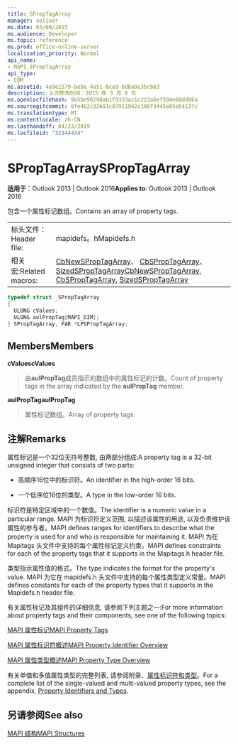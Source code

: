 ```yaml
---
title: SPropTagArray
manager: soliver
ms.date: 03/09/2015
ms.audience: Developer
ms.topic: reference
ms.prod: office-online-server
localization_priority: Normal
api_name:
- MAPI.SPropTagArray
api_type:
- COM
ms.assetid: 4a9e1579-bebe-4a51-8ced-6dba9c3bcb63
description: 上次修改时间：2015 年 3 月 9 日
ms.openlocfilehash: 9a5be98298ab1f9333ac1c223a6ef594e60dd86a
ms.sourcegitcommit: 8fe462c32b91c87911942c188f3445e85a54137c
ms.translationtype: MT
ms.contentlocale: zh-CN
ms.lasthandoff: 04/23/2019
ms.locfileid: "32344434"
---
```

# <a name="sproptagarray"></a><span data-ttu-id="6b71d-103">SPropTagArray</span><span class="sxs-lookup"><span data-stu-id="6b71d-103">SPropTagArray</span></span>

  
  
<span data-ttu-id="6b71d-104">**适用于**：Outlook 2013 | Outlook 2016</span><span class="sxs-lookup"><span data-stu-id="6b71d-104">**Applies to**: Outlook 2013 | Outlook 2016</span></span> 
  
<span data-ttu-id="6b71d-105">包含一个属性标记数组。</span><span class="sxs-lookup"><span data-stu-id="6b71d-105">Contains an array of property tags.</span></span> 
  
|||
|:-----|:-----|
|<span data-ttu-id="6b71d-106">标头文件：</span><span class="sxs-lookup"><span data-stu-id="6b71d-106">Header file:</span></span>  <br/> |<span data-ttu-id="6b71d-107">mapidefs。h</span><span class="sxs-lookup"><span data-stu-id="6b71d-107">Mapidefs.h</span></span>  <br/> |
|<span data-ttu-id="6b71d-108">相关宏:</span><span class="sxs-lookup"><span data-stu-id="6b71d-108">Related macros:</span></span>  <br/> |<span data-ttu-id="6b71d-109">[CbNewSPropTagArray](cbnewsproptagarray.md)、 [CbSPropTagArray](cbsproptagarray.md)、 [SizedSPropTagArray](sizedsproptagarray.md)</span><span class="sxs-lookup"><span data-stu-id="6b71d-109">[CbNewSPropTagArray](cbnewsproptagarray.md), [CbSPropTagArray](cbsproptagarray.md), [SizedSPropTagArray](sizedsproptagarray.md)</span></span> <br/> |
   
```cpp
typedef struct _SPropTagArray
{
  ULONG cValues;
  ULONG aulPropTag[MAPI_DIM];
} SPropTagArray, FAR *LPSPropTagArray;

```

## <a name="members"></a><span data-ttu-id="6b71d-110">Members</span><span class="sxs-lookup"><span data-stu-id="6b71d-110">Members</span></span>

 <span data-ttu-id="6b71d-111">**cValues**</span><span class="sxs-lookup"><span data-stu-id="6b71d-111">**cValues**</span></span>
  
> <span data-ttu-id="6b71d-112">由**aulPropTag**成员指示的数组中的属性标记的计数。</span><span class="sxs-lookup"><span data-stu-id="6b71d-112">Count of property tags in the array indicated by the **aulPropTag** member.</span></span> 
    
 <span data-ttu-id="6b71d-113">**aulPropTag**</span><span class="sxs-lookup"><span data-stu-id="6b71d-113">**aulPropTag**</span></span>
  
> <span data-ttu-id="6b71d-114">属性标记数组。</span><span class="sxs-lookup"><span data-stu-id="6b71d-114">Array of property tags.</span></span>
    
## <a name="remarks"></a><span data-ttu-id="6b71d-115">注解</span><span class="sxs-lookup"><span data-stu-id="6b71d-115">Remarks</span></span>

<span data-ttu-id="6b71d-116">属性标记是一个32位无符号整数, 由两部分组成:</span><span class="sxs-lookup"><span data-stu-id="6b71d-116">A property tag is a 32-bit unsigned integer that consists of two parts:</span></span> 
  
- <span data-ttu-id="6b71d-117">高顺序16位中的标识符。</span><span class="sxs-lookup"><span data-stu-id="6b71d-117">An identifier in the high-order 16 bits.</span></span>
    
- <span data-ttu-id="6b71d-118">一个低序位16位的类型。</span><span class="sxs-lookup"><span data-stu-id="6b71d-118">A type in the low-order 16 bits.</span></span>
    
<span data-ttu-id="6b71d-119">标识符是特定区域中的一个数值。</span><span class="sxs-lookup"><span data-stu-id="6b71d-119">The identifier is a numeric value in a particular range.</span></span> <span data-ttu-id="6b71d-120">MAPI 为标识符定义范围, 以描述该属性的用途, 以及负责维护该属性的参与者。</span><span class="sxs-lookup"><span data-stu-id="6b71d-120">MAPI defines ranges for identifiers to describe what the property is used for and who is responsible for maintaining it.</span></span> <span data-ttu-id="6b71d-121">MAPI 为在 Mapitags 头文件中支持的每个属性标记定义约束。</span><span class="sxs-lookup"><span data-stu-id="6b71d-121">MAPI defines constraints for each of the property tags that it supports in the Mapitags.h header file.</span></span>
  
<span data-ttu-id="6b71d-122">类型指示属性值的格式。</span><span class="sxs-lookup"><span data-stu-id="6b71d-122">The type indicates the format for the property's value.</span></span> <span data-ttu-id="6b71d-123">MAPI 为它在 mapidefs.h 头文件中支持的每个属性类型定义常量。</span><span class="sxs-lookup"><span data-stu-id="6b71d-123">MAPI defines constants for each of the property types that it supports in the Mapidefs.h header file.</span></span> 
  
<span data-ttu-id="6b71d-124">有关属性标记及其组件的详细信息, 请参阅下列主题之一:</span><span class="sxs-lookup"><span data-stu-id="6b71d-124">For more information about property tags and their components, see one of the following topics:</span></span> 
  
[<span data-ttu-id="6b71d-125">MAPI 属性标记</span><span class="sxs-lookup"><span data-stu-id="6b71d-125">MAPI Property Tags</span></span>](mapi-property-tags.md)
  
[<span data-ttu-id="6b71d-126">MAPI 属性标识符概述</span><span class="sxs-lookup"><span data-stu-id="6b71d-126">MAPI Property Identifier Overview</span></span>](mapi-property-identifier-overview.md)
  
[<span data-ttu-id="6b71d-127">MAPI 属性类型概述</span><span class="sxs-lookup"><span data-stu-id="6b71d-127">MAPI Property Type Overview</span></span>](mapi-property-type-overview.md)
  
<span data-ttu-id="6b71d-128">有关单值和多值属性类型的完整列表, 请参阅附录、[属性标识符和类型](property-identifiers-and-types.md)。</span><span class="sxs-lookup"><span data-stu-id="6b71d-128">For a complete list of the single-valued and multi-valued property types, see the appendix, [Property Identifiers and Types](property-identifiers-and-types.md).</span></span> 
  
## <a name="see-also"></a><span data-ttu-id="6b71d-129">另请参阅</span><span class="sxs-lookup"><span data-stu-id="6b71d-129">See also</span></span>



[<span data-ttu-id="6b71d-130">MAPI 结构</span><span class="sxs-lookup"><span data-stu-id="6b71d-130">MAPI Structures</span></span>](mapi-structures.md)

